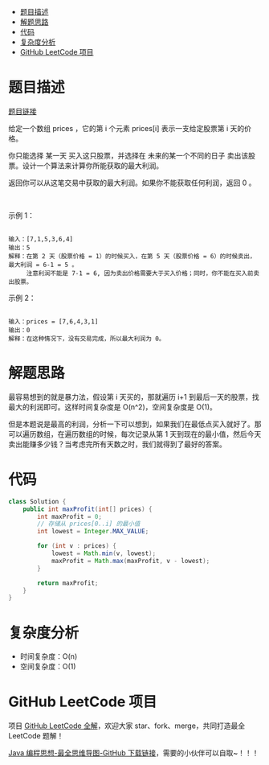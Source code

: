
- [题目描述](#题目描述)
- [解题思路](#解题思路)
- [代码](#代码)
- [复杂度分析](#复杂度分析)
- [GitHub LeetCode 项目](#github-leetcode-项目)

# 题目描述

[题目链接](https://leetcode-cn.com/problems/best-time-to-buy-and-sell-stock/)

给定一个数组 prices ，它的第 i 个元素 prices[i] 表示一支给定股票第 i 天的价格。

你只能选择 某一天 买入这只股票，并选择在 未来的某一个不同的日子 卖出该股票。设计一个算法来计算你所能获取的最大利润。

返回你可以从这笔交易中获取的最大利润。如果你不能获取任何利润，返回 0 。

 

示例 1：

```

输入：[7,1,5,3,6,4]
输出：5
解释：在第 2 天（股票价格 = 1）的时候买入，在第 5 天（股票价格 = 6）的时候卖出，最大利润 = 6-1 = 5 。
     注意利润不能是 7-1 = 6, 因为卖出价格需要大于买入价格；同时，你不能在买入前卖出股票。

```

示例 2：

```

输入：prices = [7,6,4,3,1]
输出：0
解释：在这种情况下，没有交易完成，所以最大利润为 0。

```

# 解题思路

最容易想到的就是暴力法，假设第 i 天买的，那就遍历 i+1 到最后一天的股票，找最大的利润即可。这样时间复杂度是 O(n^2)，空间复杂度是 O(1)。

但是本题说是最高的利润，分析一下可以想到，如果我们在最低点买入就好了。那可以遍历数组，在遍历数组的时候，每次记录从第 1 天到现在的最小值，然后今天卖出能赚多少钱？当考虑完所有天数之时，我们就得到了最好的答案。

# 代码

```java
class Solution {
    public int maxProfit(int[] prices) {
        int maxProfit = 0;
        // 存储从 prices[0..i] 的最小值
        int lowest = Integer.MAX_VALUE;

        for (int v : prices) {
            lowest = Math.min(v, lowest);
            maxProfit = Math.max(maxProfit, v - lowest);
        }

        return maxProfit;
    }
}
```

# 复杂度分析

- 时间复杂度：O(n)
- 空间复杂度：O(1)

# GitHub LeetCode 项目

项目 [GitHub LeetCode 全解](https://github.com/LjyYano/LeetCode)，欢迎大家 star、fork、merge，共同打造最全 LeetCode 题解！

[Java 编程思想-最全思维导图-GitHub 下载链接](https://github.com/LjyYano/Thinking_in_Java_MindMapping)，需要的小伙伴可以自取~！！！